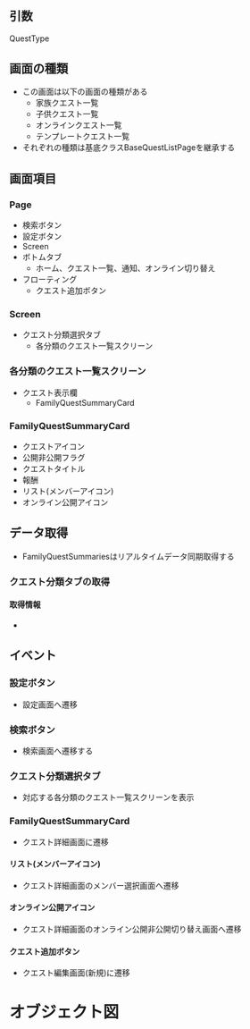 # 

## 引数
QuestType

## 画面の種類
- この画面は以下の画面の種類がある
  - 家族クエスト一覧
  - 子供クエスト一覧
  - オンラインクエスト一覧
  - テンプレートクエスト一覧
- それぞれの種類は基底クラスBaseQuestListPageを継承する

## 画面項目
### Page
- 検索ボタン
- 設定ボタン
- Screen
- ボトムタブ
  - ホーム、クエスト一覧、通知、オンライン切り替え
- フローティング
  - クエスト追加ボタン

### Screen
- クエスト分類選択タブ
  - 各分類のクエスト一覧スクリーン

### 各分類のクエスト一覧スクリーン

- クエスト表示欄
  - FamilyQuestSummaryCard
  
### FamilyQuestSummaryCard
- クエストアイコン
- 公開非公開フラグ
- クエストタイトル
- 報酬
- リスト(メンバーアイコン)
- オンライン公開アイコン

## データ取得
- FamilyQuestSummariesはリアルタイムデータ同期取得する
### クエスト分類タブの取得
#### 取得情報
- 

## イベント
### 設定ボタン
- 設定画面へ遷移

### 検索ボタン
- 検索画面へ遷移する

### クエスト分類選択タブ
- 対応する各分類のクエスト一覧スクリーンを表示

### FamilyQuestSummaryCard
- クエスト詳細画面に遷移

#### リスト(メンバーアイコン)
- クエスト詳細画面のメンバー選択画面へ遷移

#### オンライン公開アイコン
- クエスト詳細画面のオンライン公開非公開切り替え画面へ遷移

#### クエスト追加ボタン
- クエスト編集画面(新規)に遷移

# オブジェクト図


